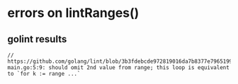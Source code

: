 # errors on lintRanges()

## golint results

```
// https://github.com/golang/lint/blob/3b3fdebcde972819016da7b8377e79651998f5fc/lint.go#L1036
main.go:5:9: should omit 2nd value from range; this loop is equivalent to `for k := range ...`
```

